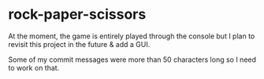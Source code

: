 # rock-paper-scissors

At the moment, the game is entirely played through the console but I plan to revisit this project in the future & add a GUI.

Some of my commit messages were more than 50 characters long so I need to work on that.

